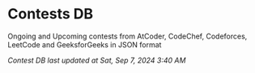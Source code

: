 # Contests DB

Ongoing and Upcoming contests from AtCoder, CodeChef, Codeforces, LeetCode and GeeksforGeeks in JSON format

*Contest DB last updated at Sat, Sep 7, 2024 3:40 AM*  
